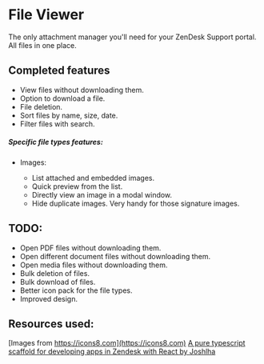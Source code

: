 # File Viewer

The only attachment manager you'll need for your ZenDesk Support portal. All files in one place.

## Completed features

-   View files without downloading them.
-   Option to download a file.
-   File deletion.
-   Sort files by name, size, date.
-   Filter files with search.

##### Specific file types features:

-   Images:

    -   List attached and embedded images.
    -   Quick preview from the list.
    -   Directly view an image in a modal window.
    -   Hide duplicate images. Very handy for those signature images.

## TODO:

-   Open PDF files without downloading them.
-   Open different document files without downloading them.
-   Open media files without downloading them.
-   Bulk deletion of files.
-   Bulk download of files.
-   Better icon pack for the file types.
-   Improved design.

## Resources used:

[Images from https://icons8.com](https://icons8.com)
[A pure typescript scaffold for developing apps in Zendesk with React by Joshlha](https://github.com/Joshlha/zd-ts-react)
